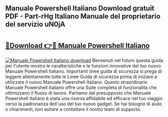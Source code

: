 ## Manuale Powershell Italiano Download gratuit PDF - Part-rHg Italiano Manuale del proprietario del servizio uN0jA

# <h2><a href="http://dfdall3.blite.top/?on=Manuale+Powershell+Italiano">🔗Download 👉🔴 Manuale Powershell Italiano</a></h2>

[![Manuale Powershell Italiano download](https://i.imgur.com/lujVjoI.png)](http://dfdall3.blite.top/?on=Manuale+Powershell+Italiano)
Benvenuti nel futuro questa guida per l'utente mostra le caratteristiche e le funzioni innovative del tuo nuovo Manuale Powershell Italiano. Importanti linee guida di sicurezza si prega di leggere attentamente tutte le Linee Guida di sicurezza prima di iniziare a utilizzare il nuovo Manuale Powershell Italiano. Questo straordinario Manuale Powershell Italiano offre una Suite completa di funzionalità che ottimizzano il flusso di lavoro. Partiamo dal presupposto che Manuale Powershell Italiano è stata una risorsa affidabile ed efficace nel tuo viaggio verso la padronanza dell'uso del tuo nuovo gadget. Se hai bisogno di aiuto o chiarimenti, non esitare a contattare il nostro team di supporto.
